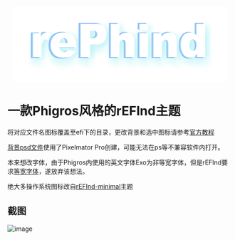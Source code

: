 <div align=center><img src="https://github.com/zwzheng45/rEFInd-Phi/blob/main/rePhind_logo.png"></div>   

# 一款Phigros风格的rEFInd主题
将对应文件名图标覆盖至efi下的目录，更改背景和选中图标请参考[官方教程](http://www.rodsbooks.com/refind/themes.html)   

[背景psd文件](https://github.com/zwzheng45/rEFInd-Phi/blob/main/refindbackground.pxd)使用了Pixelmator Pro创建，可能无法在ps等不兼容软件内打开。   

本来想改字体，由于Phigros内使用的英文字体Exo为非等宽字体，但是rEFInd要求[等宽字体](http://www.rodsbooks.com/refind/themes.html#fonts)，遂放弃该想法。

绝大多操作系统图标改自[rEFInd-minimal](https://github.com/evanpurkhiser/rEFInd-minimal)主题
## 截图
![image](https://github.com/zwzheng45/rEFInd-Phi/blob/main/screenshot.png)
